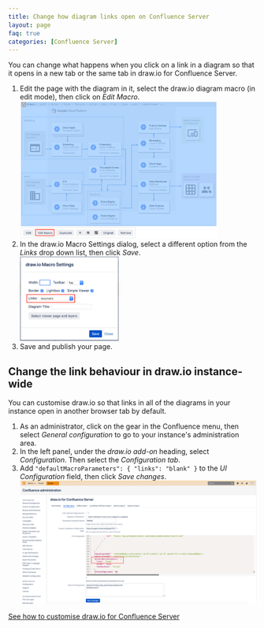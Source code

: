 ```yaml
---
title: Change how diagram links open on Confluence Server
layout: page
faq: true
categories: [Confluence Server]
---
```


You can change what happens when you click on a link in a diagram so that it opens in a new tab or the same tab in draw.io for Confluence Server.

1. Edit the page with the diagram in it, select the draw.io diagram macro (in edit mode), then click on _Edit Macro_.
<br /><img src="/assets/img/blog/edit-drawio-macro-confluence-server.png" width="400" alt="Edit the draw.io macro settings in Confluence Server">
2. In the draw.io Macro Settings dialog, select a different option from the _Links_ drop down list, then click _Save_.
<br /><img src="/assets/img/blog/drawio-macro-settings-links.png" width="200" alt="Change the link behaviour of draw.io diagrams in the draw.io macro settings in Confluence Server">
3. Save and publish your page.

## Change the link behaviour in draw.io instance-wide

You can customise draw.io so that links in all of the diagrams in your instance open in another browser tab by default.

1. As an administrator, click on the gear in the Confluence menu, then select _General configuration_ to go to your instance's administration area.
2. In the left panel, under the _draw.io add-on_ heading, select _Configuration_. Then select the _Configuration tab_.
3. Add ``"defaultMacroParameters": { "links": "blank" }`` to the _UI Configuration_ field, then click _Save changes_.
<br /><img src="/assets/img/blog/configure-default-link-behaviour-drawio-confluence-server.png" width="600" alt="Edit the draw.io configuration to change the default link behaviour globally">

[See how to customise draw.io for Confluence Server](/doc/faq/configure-diagram-editor.html)
